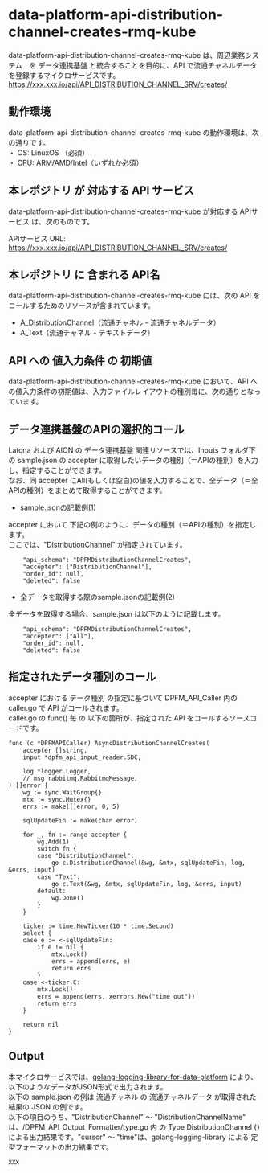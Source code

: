 # data-platform-api-distribution-channel-creates-rmq-kube

data-platform-api-distribution-channel-creates-rmq-kube は、周辺業務システム　を データ連携基盤 と統合することを目的に、API で流通チャネルデータを登録するマイクロサービスです。  
https://xxx.xxx.io/api/API_DISTRIBUTION_CHANNEL_SRV/creates/

## 動作環境

data-platform-api-distribution-channel-creates-rmq-kube の動作環境は、次の通りです。  
・ OS: LinuxOS （必須）  
・ CPU: ARM/AMD/Intel（いずれか必須）  


## 本レポジトリ が 対応する API サービス
data-platform-api-distribution-channel-creates-rmq-kube が対応する APIサービス は、次のものです。

APIサービス URL: https://xxx.xxx.io/api/API_DISTRIBUTION_CHANNEL_SRV/creates/

## 本レポジトリ に 含まれる API名
data-platform-api-distribution-channel-creates-rmq-kube には、次の API をコールするためのリソースが含まれています。  

* A_DistributionChannel（流通チャネル - 流通チャネルデータ）
* A_Text（流通チャネル - テキストデータ）

## API への 値入力条件 の 初期値
data-platform-api-distribution-channel-creates-rmq-kube において、API への値入力条件の初期値は、入力ファイルレイアウトの種別毎に、次の通りとなっています。  

## データ連携基盤のAPIの選択的コール

Latona および AION の データ連携基盤 関連リソースでは、Inputs フォルダ下の sample.json の accepter に取得したいデータの種別（＝APIの種別）を入力し、指定することができます。  
なお、同 accepter にAll(もしくは空白)の値を入力することで、全データ（＝全APIの種別）をまとめて取得することができます。  

* sample.jsonの記載例(1)  

accepter において 下記の例のように、データの種別（＝APIの種別）を指定します。  
ここでは、"DistributionChannel" が指定されています。    
  
```
	"api_schema": "DPFMDistributionChannelCreates",
	"accepter": ["DistributionChannel"],
	"order_id": null,
	"deleted": false
```
  
* 全データを取得する際のsample.jsonの記載例(2)  

全データを取得する場合、sample.json は以下のように記載します。  

```
	"api_schema": "DPFMDistributionChannelCreates",
	"accepter": ["All"],
	"order_id": null,
	"deleted": false
```

## 指定されたデータ種別のコール

accepter における データ種別 の指定に基づいて DPFM_API_Caller 内の caller.go で API がコールされます。  
caller.go の func() 毎 の 以下の箇所が、指定された API をコールするソースコードです。  

```
func (c *DPFMAPICaller) AsyncDistributionChannelCreates(
	accepter []string,
	input *dpfm_api_input_reader.SDC,

	log *logger.Logger,
	// msg rabbitmq.RabbitmqMessage,
) []error {
	wg := sync.WaitGroup{}
	mtx := sync.Mutex{}
	errs := make([]error, 0, 5)

	sqlUpdateFin := make(chan error)

	for _, fn := range accepter {
		wg.Add(1)
		switch fn {
		case "DistributionChannel":
			go c.DistributionChannel(&wg, &mtx, sqlUpdateFin, log, &errs, input)
		case "Text":
			go c.Text(&wg, &mtx, sqlUpdateFin, log, &errs, input)
		default:
			wg.Done()
		}
	}

	ticker := time.NewTicker(10 * time.Second)
	select {
	case e := <-sqlUpdateFin:
		if e != nil {
			mtx.Lock()
			errs = append(errs, e)
			return errs
		}
	case <-ticker.C:
		mtx.Lock()
		errs = append(errs, xerrors.New("time out"))
		return errs
	}

	return nil
}
```

## Output  
本マイクロサービスでは、[golang-logging-library-for-data-platform](https://github.com/latonaio/golang-logging-library-for-data-platform) により、以下のようなデータがJSON形式で出力されます。  
以下の sample.json の例は 流通チャネル の 流通チャネルデータ が取得された結果の JSON の例です。  
以下の項目のうち、"DistributionChannel" ～ "DistributionChannelName" は、/DPFM_API_Output_Formatter/type.go 内 の Type DistributionChannel {} による出力結果です。"cursor" ～ "time"は、golang-logging-library による 定型フォーマットの出力結果です。  

```
XXX
```
